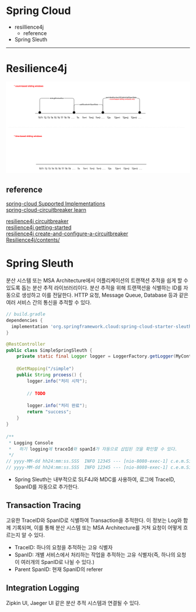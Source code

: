 # Spring Cloud
- resillience4j
  - reference
- Spring Sleuth

---

# Resilience4j
![circutibreaker](../Resource/Prog,%20Spring,%20Cloud,%20Resilience4j-circutibreaker.png)  

## reference
[spring-cloud Supported Implementations](https://docs.spring.io/spring-cloud-commons/docs/current/reference/html/#introduction)  
[spring-cloud-circuitbreaker learn](https://spring.io/projects/spring-cloud-circuitbreaker#learn)  

[resilience4j circuitbreaker](https://resilience4j.readme.io/docs/circuitbreaker)  
[resilience4j getting-started](https://resilience4j.readme.io/docs/getting-started)  
[resilience4j create-and-configure-a-circuitbreaker](https://resilience4j.readme.io/docs/circuitbreaker#create-and-configure-a-circuitbreaker)  
[Resilience4j/contents/](https://godekdls.github.io/Resilience4j/contents/)

# Spring Sleuth
분산 시스템 또는 MSA Architecture에서 어플리케이션의 트랜잭션 추적을 쉽게 할 수 있도록 돕는 분산 추적 라이브러리이다.
분산 추적을 위해 트랜잭션을 식별하는 ID를 자동으로 생성하고 이를 전달한다.
HTTP 요청, Message Queue, Database 등과 같은 여러 서비스 간의 통신을 추적할 수 있다.

```groovy
// build.gradle
dependencies {
  implementation 'org.springframework.cloud:spring-cloud-starter-sleuth'
}
```

```java
@RestController
public class SimpleSpringSleuth {
    private static final Logger logger = LoggerFactory.getLogger(MyController.class);

    @GetMapping("/simple")
    public String prcoess() {
        logger.info("처리 시작");
        
        // TODO
        
        logger.info("처리 완료");
        return "success";
    }
}

/**
 * Logging Console
 *   하기 logging에 traceId와 spanId가 자동으로 삽입된 것을 확인할 수 있다.
 */
// yyyy-MM-dd hh24:mm:ss.SSS  INFO 12345 --- [nio-8080-exec-1] c.e.m.SimpleSpringSleuth : [traceId:abc123, spanId:def456] 처리 시작
// yyyy-MM-dd hh24:mm:ss.SSS  INFO 12345 --- [nio-8080-exec-1] c.e.m.SimpleSpringSleuth : [traceId:abc123, spanId:def456] 처리 완료
```
- Spring Sleuth는 내부적으로 SLF4J와 MDC를 사용하여, 로그에 TraceID, SpanID를 자동으로 추가한다.

## Transaction Tracing
고유한 TraceID와 SpanID로 식별하여 Transaction을 추적한다.
이 정보는 Log와 함께 기록되며, 이를 통해 분산 시스템 또는 MSA Architecture를 거쳐 요청이 어떻게 흐르는지 알 수 있다.

- TraceID: 하나의 요청을 추적하는 고유 식별자
- SpanID: 개별 서비스에서 처리하는 작업을 추적하는 고유 식별자(즉, 하나의 요청이 여러개의 SpanID로 나뉠 수 있다.)
- Parent SpanID: 현재 SpanID의 referer

## Integration Logging
Zipkin UI, Jaeger UI 같은 분산 추적 시스템과 연결될 수 있다.
